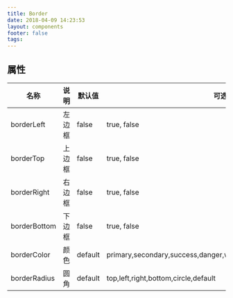 ```yaml
---
title: Border
date: 2018-04-09 14:23:53
layout: components
footer: false
tags:
---
```


## 属性

| 名称  | 说明 | 默认值 | 可选值 |值类型 |
| ----- | ------ | ----- | ----- | --------- |
| borderLeft | 左边框 | false |     true, false     | boolean |
| borderTop | 上边框 | false |      true, false    | boolean |
| borderRight | 右边框 | false |    true, false      | boolean |
| borderBottom | 下边框 | false |     true, false     | boolean |
| borderColor | 颜色 | default |     primary,secondary,success,danger,warning,info,light,dark,white,default     | string |
| borderRadius | 圆角 | default |     top,left,right,bottom,circle,default     | string |